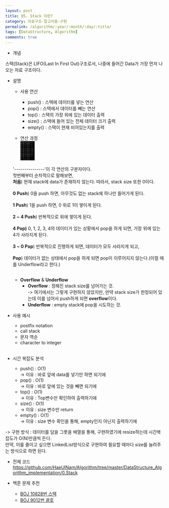 ```yaml
---
layout: post
title: 05. Stack 이란?
category: 자료구조-알고리즘-구현
permalink: /algorithm/:year/:month/:day/:title/
tags: [DataStructure, Algorithm]
comments: true
---
```


* 개념

스택(Stack)은 LIFO(Last In First Out)구조로서, 나중에 들어간 Data가 가장 먼저 나오는 자료 구조이다.

* 설명
    * 사용 연산
        * push()    : 스택에 데이터를 넣는 연산
        * pop()     : 스택에서 데이터를 빼는 연산
        * top()     : 스택의 가장 위에 있는 데이터 출력
        * size()    : 스택에 들어 있는 전체 데이터 크기 출력
        * empty()   : 스택이 현재 비어있는지를 출력

    * 연산 과정<br>
<img style="max-width: 10%; height: auto;" src="/assets/post-img/algorithm/stack.png"/> <br>

    '---------------'이 각 연산의 구분자이다.<br>
첫번째부터 순차적으로 말해보면, <br>
<b>처음</b>) 현재 stack에 data가 존재하지 않는다. 따라서, stack size 또한 0이다.<br><br>
<b>0 Push</b>) 0을 push 하면, 아무것도 없는 stack에 하나만 들어가게 된다.<br><br>
<b>1 Push</b>) 1을 push 하면, 0 위로 1이 쌓이게 된다.<br><br>
<b>2 ~ 4 Push</b>) 반복적으로 위에 쌓이게 된다.<br><br>
<b>4 Pop)</b> 0, 1, 2, 3, 4의 데이터가 있는 상황에서 pop을 하게 되면, 가장 위에 있는 4가 사라지게 된다.<br><br>
<b>3 ~ 0 Pop</b>) 반복적으로 진행하게 되면, 데이터가 모두 사라지게 되고,<br><br>
<b> Pop</b>) 데이터가 없는 상태에서 pop을 하게 되면 pop이 이루어지지 않는다.(이럴 때를 Underflow라고 한다.)<br><br>

    * <b>Overflow</b> & <b>Underflow</b>
        - <b>Overflow</b> : 정해진 stack size를 넘어가는 것.<br>
        -> 여기에서는 그렇게 구현하지 않았지만, 만약 stack size가 한정되어 있는데 이를 넘어서 push하게 되면 <b>overflow</b>이다.
        - <b>Underflow</b> : empty stack에 pop을 시도하는 것.

* 사용 예시
    - postfix notation
    - call stack
    - 문자 역순
    - character to integer
<br><br>

* 시간 복잡도 분석
    * push()    : O(1)<br>
    -> 이유 : 바로 앞에 data를 넣기만 하면 되기에
    * pop()     : O(1)<br>
    -> 이유 : 바로 앞에 있는 것을 빼면 되기에
    * top()     : O(1)<br>
    -> 이유 : Top변수만 확인하여 출력하기에
    * size()    : O(1) <br>
    -> 이유 : size 변수만 return
    * empty()   : O(1)<br>
    -> 이유 : size 변수 확인을 통해, empty인지 아닌지 출력하기에

-> 구현 방식 : 데이터를 담을 그릇을 배열을 통해, 구현하였기에 resize하는데 시간복잡도가 O(N)만큼씩 든다.<br>
만약, 이를 줄이고 싶으면 LinkedList방식으로 구현하여 필요할 때마다 size를 늘려주는 방식으로 하면 된다.


* 전체 코드
https://github.com/HaeUlNam/Algorithm/tree/master/DataStructure_Algorithm_implementation/0.Stack

* 백준 문제 추천
    * [BOJ 10828번 스택](https://www.acmicpc.net/problem/10828)
    * [BOJ 9012번 괄호](https://www.acmicpc.net/problem/9012)